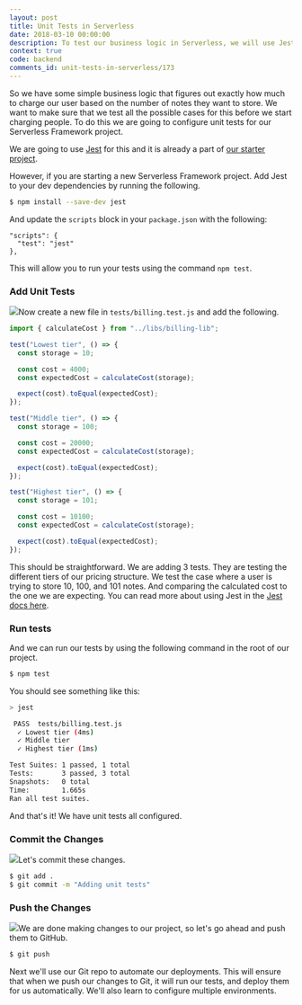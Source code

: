 ```yaml
---
layout: post
title: Unit Tests in Serverless
date: 2018-03-10 00:00:00
description: To test our business logic in Serverless, we will use Jest to add unit tests to our project. We can run these tests using the "npm test" command.
context: true
code: backend
comments_id: unit-tests-in-serverless/173
---
```


So we have some simple business logic that figures out exactly how much to charge our user based on the number of notes they want to store. We want to make sure that we test all the possible cases for this before we start charging people. To do this we are going to configure unit tests for our Serverless Framework project.

We are going to use [Jest](https://facebook.github.io/jest/) for this and it is already a part of [our starter project](https://github.com/AnomalyInnovations/serverless-nodejs-starter).

However, if you are starting a new Serverless Framework project. Add Jest to your dev dependencies by running the following.

``` bash
$ npm install --save-dev jest
```

And update the `scripts` block in your `package.json` with the following:

```
"scripts": {
  "test": "jest"
},
```

This will allow you to run your tests using the command `npm test`.

### Add Unit Tests

<img class="code-marker" src="/assets/s.png" />Now create a new file in `tests/billing.test.js` and add the following.

``` js
import { calculateCost } from "../libs/billing-lib";

test("Lowest tier", () => {
  const storage = 10;

  const cost = 4000;
  const expectedCost = calculateCost(storage);

  expect(cost).toEqual(expectedCost);
});

test("Middle tier", () => {
  const storage = 100;

  const cost = 20000;
  const expectedCost = calculateCost(storage);

  expect(cost).toEqual(expectedCost);
});

test("Highest tier", () => {
  const storage = 101;

  const cost = 10100;
  const expectedCost = calculateCost(storage);

  expect(cost).toEqual(expectedCost);
});
```

This should be straightforward. We are adding 3 tests. They are testing the different tiers of our pricing structure. We test the case where a user is trying to store 10, 100, and 101 notes. And comparing the calculated cost to the one we are expecting. You can read more about using Jest in the [Jest docs here](https://facebook.github.io/jest/docs/en/getting-started.html). 

### Run tests

And we can run our tests by using the following command in the root of our project.

``` bash
$ npm test
```

You should see something like this:

``` bash
> jest

 PASS  tests/billing.test.js
  ✓ Lowest tier (4ms)
  ✓ Middle tier
  ✓ Highest tier (1ms)

Test Suites: 1 passed, 1 total
Tests:       3 passed, 3 total
Snapshots:   0 total
Time:        1.665s
Ran all test suites.
```

And that's it! We have unit tests all configured.

### Commit the Changes

<img class="code-marker" src="/assets/s.png" />Let's commit these changes.

``` bash
$ git add .
$ git commit -m "Adding unit tests"
```

### Push the Changes

<img class="code-marker" src="/assets/s.png" />We are done making changes to our project, so let's go ahead and push them to GitHub.

``` bash
$ git push
```

Next we'll use our Git repo to automate our deployments. This will ensure that when we push our changes to Git, it will run our tests, and deploy them for us automatically. We'll also learn to configure multiple environments.
